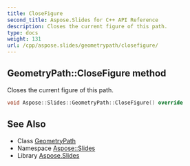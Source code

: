 ```yaml
---
title: CloseFigure
second_title: Aspose.Slides for C++ API Reference
description: Closes the current figure of this path.
type: docs
weight: 131
url: /cpp/aspose.slides/geometrypath/closefigure/
---
```

## GeometryPath::CloseFigure method


Closes the current figure of this path.

```cpp
void Aspose::Slides::GeometryPath::CloseFigure() override
```

## See Also

* Class [GeometryPath](../)
* Namespace [Aspose::Slides](../../)
* Library [Aspose.Slides](../../../)
